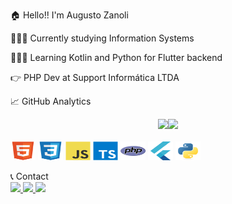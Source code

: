 🏠 Hello!! I'm Augusto Zanoli

👨🏾‍🎓 Currently studying Information Systems

👨🏾‍💻 Learning Kotlin and Python for Flutter backend

👉 PHP Dev at Support Informática LTDA

📈 GitHub Analytics
<div style="display: flex; justify-content: center;"> 
  <a href="https://github.com/AugustoZanoli"> 
    <img height="180em" src="https://github-readme-stats.vercel.app/api?username=AugustoZanoli&show_icons=true&theme=darcula&include_all_commits=true&count_private=true"/> 
  </a> 
  <a href="https://github.com/AugustoZanoli"> 
    <img height="180em" src="profile-night-green.svg"/> 
  </a> 
</div> 
<div style="display: inline_block">
    <br> 
    <img align="center" alt="HTML5" height="30" width="40" src="https://raw.githubusercontent.com/devicons/devicon/master/icons/html5/html5-original.svg"> 
  <img align="center" alt="CSS3" height="30" width="40" src="https://raw.githubusercontent.com/devicons/devicon/master/icons/css3/css3-original.svg"> 
  <img align="center" alt="JavaScript" height="30" width="40" src="https://raw.githubusercontent.com/devicons/devicon/master/icons/javascript/javascript-original.svg"> 
  <img align="center" alt="TypeScript" height="30" width="40" src="https://raw.githubusercontent.com/devicons/devicon/master/icons/typescript/typescript-original.svg"> 
  <img align="center" alt="Angular" height="30" width="40" src="https://raw.githubusercontent.com/devicons/devicon/master/icons/php/php-original.svg"> 
  <img align="center" alt="Flutter" height="30" width="40" src="https://raw.githubusercontent.com/devicons/devicon/master/icons/flutter/flutter-original.svg"> 
  <img align="center" alt="Python" height="30" width="40" src="https://raw.githubusercontent.com/devicons/devicon/master/icons/python/python-original.svg"> 
</div>
<br> 
📞 Contact
<br>
<div> 
  <a href="https://www.instagram.com/zanoli08/" target="_blank">
    <img src="https://img.shields.io/badge/-Instagram-%23E4405F?style=for-the-badge&logo=instagram&logoColor=white" target="_blank">
  </a> 
  <a href="mailto:zancamar9@gmail.com">
    <img src="https://img.shields.io/badge/Gmail-D14836?style=for-the-badge&logo=gmail&logoColor=white">
  </a> 
  <a href="https://www.linkedin.com/in/augusto-de-camargos-zanoli-9728b12a6/" target="_blank">
    <img src="https://img.shields.io/badge/Linkedin-%230077B5?style=for-the-badge&logo=linkedin&logoColor=white">
  </a> 
</div>
